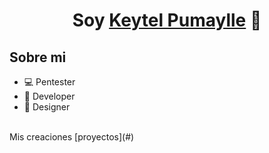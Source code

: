 <div align="center">
  <h1 align="center">Soy <a href="#" class="text-[#fff]">Keytel Pumaylle</a> 👋</h1>
</div>

## Sobre mi

- 💻 Pentester
- 📲 Developer
- 🎥 Designer
<br>
Mis creaciones [proyectos](#)
<br>
